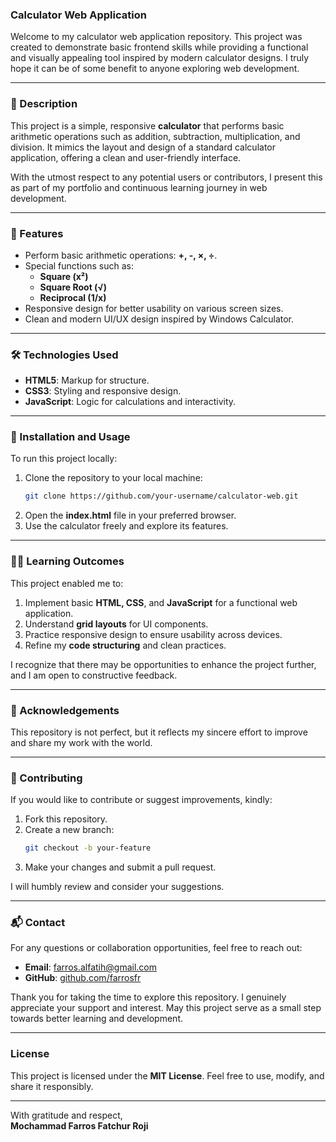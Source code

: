 ### **Calculator Web Application**

Welcome to my calculator web application repository. This project was created to demonstrate basic frontend skills while providing a functional and visually appealing tool inspired by modern calculator designs. I truly hope it can be of some benefit to anyone exploring web development.

---

### **📜 Description**
This project is a simple, responsive **calculator** that performs basic arithmetic operations such as addition, subtraction, multiplication, and division. It mimics the layout and design of a standard calculator application, offering a clean and user-friendly interface.

With the utmost respect to any potential users or contributors, I present this as part of my portfolio and continuous learning journey in web development.

---

### **🌟 Features**
- Perform basic arithmetic operations: **+, -, ×, ÷**.
- Special functions such as:
   - **Square (x²)**
   - **Square Root (√)**
   - **Reciprocal (1/x)**
- Responsive design for better usability on various screen sizes.
- Clean and modern UI/UX design inspired by Windows Calculator.

---

### **🛠️ Technologies Used**
- **HTML5**: Markup for structure.
- **CSS3**: Styling and responsive design.
- **JavaScript**: Logic for calculations and interactivity.

---

### **🚀 Installation and Usage**
To run this project locally:
1. Clone the repository to your local machine:
   ```bash
   git clone https://github.com/your-username/calculator-web.git
   ```
2. Open the **index.html** file in your preferred browser.
3. Use the calculator freely and explore its features.

---

### **🧑‍🎓 Learning Outcomes**
This project enabled me to:
1. Implement basic **HTML, CSS**, and **JavaScript** for a functional web application.
2. Understand **grid layouts** for UI components.
3. Practice responsive design to ensure usability across devices.
4. Refine my **code structuring** and clean practices.

I recognize that there may be opportunities to enhance the project further, and I am open to constructive feedback.

---

### **🙏 Acknowledgements**
This repository is not perfect, but it reflects my sincere effort to improve and share my work with the world.

---

### **🤝 Contributing**
If you would like to contribute or suggest improvements, kindly:
1. Fork this repository.
2. Create a new branch:
   ```bash
   git checkout -b your-feature
   ```
3. Make your changes and submit a pull request.

I will humbly review and consider your suggestions.

---

### **📬 Contact**
For any questions or collaboration opportunities, feel free to reach out:
- **Email**: farros.alfatih@gmail.com  
- **GitHub**: [github.com/farrosfr](https://github.com/farrosfr)  

Thank you for taking the time to explore this repository. I genuinely appreciate your support and interest. May this project serve as a small step towards better learning and development.

---

### **License**
This project is licensed under the **MIT License**. Feel free to use, modify, and share it responsibly.

---

With gratitude and respect,  
**Mochammad Farros Fatchur Roji**
